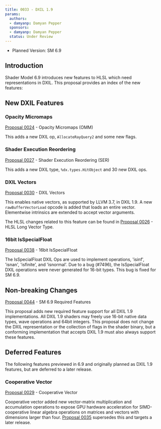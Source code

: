 ```yaml
---
title: 0033 - DXIL 1.9
params:
  authors:
  - damyanp: Damyan Pepper
  sponsors:
  - damyanp: Damyan Pepper
  status: Under Review
---
```




* Planned Version: SM 6.9

## Introduction

Shader Model 6.9 introduces new features to HLSL which need representations in
DXIL.  This proposal provides an index of the new features:


## New DXIL Features

### Opacity Micromaps

[Proposal 0024] - Opacity Micromaps (OMM)

This adds a new DXIL op, `AllocateRayQuery2` and some new flags.


### Shader Execution Reordering

[Proposal 0027] - Shader Execution Reordering (SER)

This adds a new DXIL type, `%dx.types.HitObject` and 30 new DXIL ops.


### DXIL Vectors

[Proposal 0030] - DXIL Vectors

This enables native vectors, as supported by LLVM 3.7, in DXIL 1.9. A new
`rawBufferVectorLoad` opcode is added that loads an entire vector. Elementwise
intrinsics are extended to accept vector arguments.

The HLSL changes related to this feature can be found in [Proposal 0026] - HLSL
Long Vector Type.

### 16bit IsSpecialFloat

[Proposal 0038] - 16bit IsSpecialFloat

The IsSpecialFloat DXIL Ops are used to implement operations, 'isinf', 'isnan',
'isfinite', and 'isnormal'. Due to a bug (#7496), the IsSpecialFloat DXIL
operations were never generated for 16-bit types.  This bug is fixed for SM 6.9.

## Non-breaking Changes

[Proposal 0044] - SM 6.9 Required Features

This proposal adds new required feature support for all DXIL 1.9
implementations. All DXIL 1.9 shaders may freely use 16-bit native data types,
wave operations and 64bit integers. This proposal does not change the DXIL
representation or the collection of flags in the shader binary, but a conforming
implementation that accepts DXIL 1.9 must also always support these features.

## Deferred Features

The following features previewed in 6.9 and originally planned as DXIL 1.9
features, but are deferred to a later release.

### Cooperative Vector

[Proposal 0029] - Cooperative Vector

Cooperative vector added new vector-matrix multiplication and accumulation
operations to expose GPU hardware acceleration for SIMD-cooperative linear
algebra operations on matrices and vectors with dimensions larger than four.
[Proposal 0035] supersedes this and targets a later release.


[Proposal 0024]: 0024-opacity-micromaps.md
[Proposal 0026]: 0026-hlsl-long-vector-type.md
[Proposal 0027]: 0027-shader-execution-reordering.md
[Proposal 0029]: 0029-cooperative-vector.md
[Proposal 0030]: 0030-dxil-vectors.md
[Proposal 0035]: 0035-linalg-matrix.md
[Proposal 0038]: 0038-16bit-isspecialfloat.md
[Proposal 0044]: 0044-sm69-required-features.md

